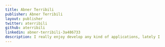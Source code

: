 ```yaml
---
title: Abner Terribili
publisher: Abner Terribili
layout: publisher
twitter: aterribili
github: aterribili
linkedin: abner-terribili-3a486733
description: I really enjoy develop any kind of applications, lately I'm working with mobile development (iOS, Android and react native), test driven always. In spare time, I'm on functional tide, studying haskell, clojure, Clang and playing some blues with my guitar.
---
```

